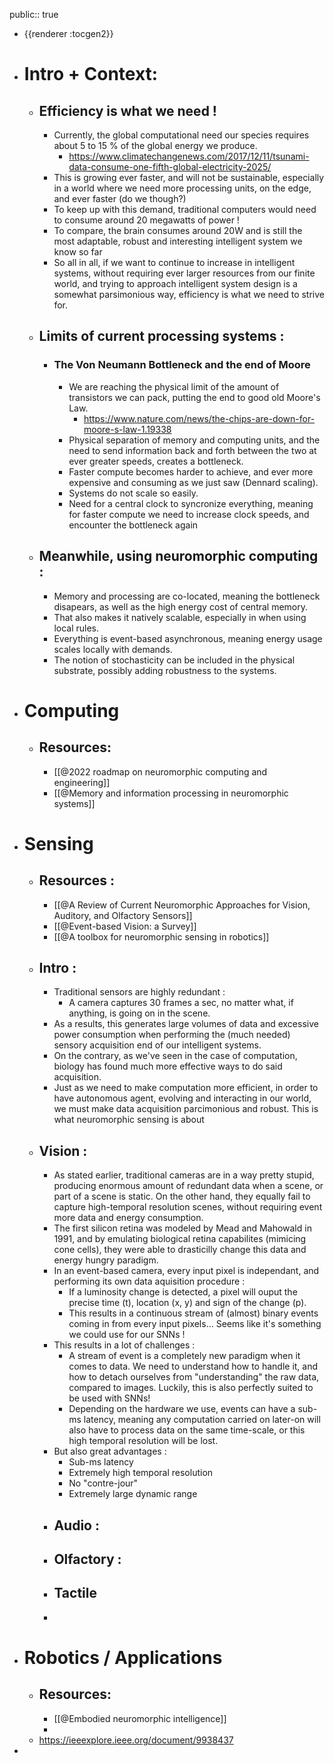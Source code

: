 public:: true

- {{renderer :tocgen2}}
- # Intro + Context:
	- ## Efficiency is what we need !
		- Currently, the global computational need our species requires about 5 to 15 % of the global energy we produce.
			- https://www.climatechangenews.com/2017/12/11/tsunami-data-consume-one-fifth-global-electricity-2025/
		- This is growing ever faster, and will not be sustainable, especially in a world where we need more processing units, on the edge, and ever faster (do we though?)
		- To keep up with this demand, traditional computers would need to consume around 20 megawatts of power !
		- To compare, the brain consumes around 20W and is still the most adaptable, robust and interesting intelligent system we know so far
		- So all in all, if we want to continue to increase in intelligent systems, without requiring ever larger resources from our finite world, and trying to approach intelligent system design is a somewhat parsimonious way, efficiency is what we need to strive for.
	- ## Limits of current processing systems :
		- ### The Von Neumann Bottleneck and the end of Moore
			- We are reaching the physical limit of the amount of transistors we can pack, putting the end to good old Moore's Law.
				- https://www.nature.com/news/the-chips-are-down-for-moore-s-law-1.19338
			- Physical separation of memory and computing units, and the need to send information back and forth between the two at ever greater speeds, creates a bottleneck.
			- Faster compute becomes harder to achieve, and ever more expensive and consuming as we just saw (Dennard scaling).
			- Systems do not scale so easily.
			- Need for a central clock to syncronize everything, meaning for faster compute we need to increase clock speeds, and encounter the bottleneck again
	- ## Meanwhile, using neuromorphic computing :
		- Memory and processing are co-located, meaning the bottleneck disapears, as well as the high energy cost of central memory.
		- That also makes it natively scalable, especially in when using local rules.
		- Everything is event-based asynchronous, meaning energy usage scales locally with demands.
		- The notion of stochasticity can be included in the physical substrate, possibly adding robustness to the systems.
- # Computing
	- ## Resources:
		- [[@2022 roadmap on neuromorphic computing and engineering]]
		- [[@Memory and information processing in neuromorphic systems]]
- # Sensing
	- ## Resources :
		- [[@A Review of Current Neuromorphic Approaches for Vision, Auditory, and Olfactory Sensors]]
		- [[@Event-based Vision: a Survey]]
		- [[@A toolbox for neuromorphic sensing in robotics]]
	- ## Intro :
		- Traditional sensors are highly redundant :
			- A camera captures 30 frames a sec, no matter what, if anything, is going on in the scene.
		- As a results, this generates large volumes of data and excessive power consumption when performing the (much needed) sensory acquisition end of our intelligent systems.
		- On the contrary, as we've seen in the case of computation, biology has found much more effective ways to do said acquisition.
		- Just as we need to make computation more efficient, in order to have autonomous agent, evolving and interacting in our world, we must make data acquisition parcimonious and robust. This is what neuromorphic sensing is about
	- ## Vision :
		- As stated earlier, traditional cameras are in a way pretty stupid, producing enormous amount of redundant data when a scene, or part of a scene is static. On the other hand, they equally fail to capture high-temporal resolution scenes, without requiring event more data and energy consumption.
		- The first silicon retina was modeled by Mead and Mahowald in 1991, and by emulating biological retina capabilites (mimicing cone cells), they were able to drasticilly change this data and energy hungry paradigm.
		- In an event-based camera, every input pixel is independant, and performing its own data aquisition procedure :
			- If a luminosity change is detected, a pixel will ouput the precise time (t), location (x, y) and sign of the change (p).
			- This results in a continuous stream of (almost) binary events coming in from every input pixels... Seems like it's something we could use for our SNNs !
		- This results in a lot of challenges :
			- A stream of event is a completely new paradigm when it comes to data. We need to understand how to handle it, and how to detach ourselves from "understanding" the raw data, compared to images. Luckily, this is also perfectly suited to be used with SNNs!
			- Depending on the hardware we use, events can have a sub-ms latency, meaning any computation carried on later-on will also have to process data on the same time-scale, or this high temporal resolution will be lost.
		- But also great advantages :
			- Sub-ms latency
			- Extremely high temporal resolution
			- No "contre-jour"
			- Extremely large dynamic range
		- ## Audio :
		- ## Olfactory :
		- ## Tactile
		-
- # Robotics / Applications
	- ## Resources:
		- [[@Embodied neuromorphic intelligence]]
		-
	- https://ieeexplore.ieee.org/document/9938437
-